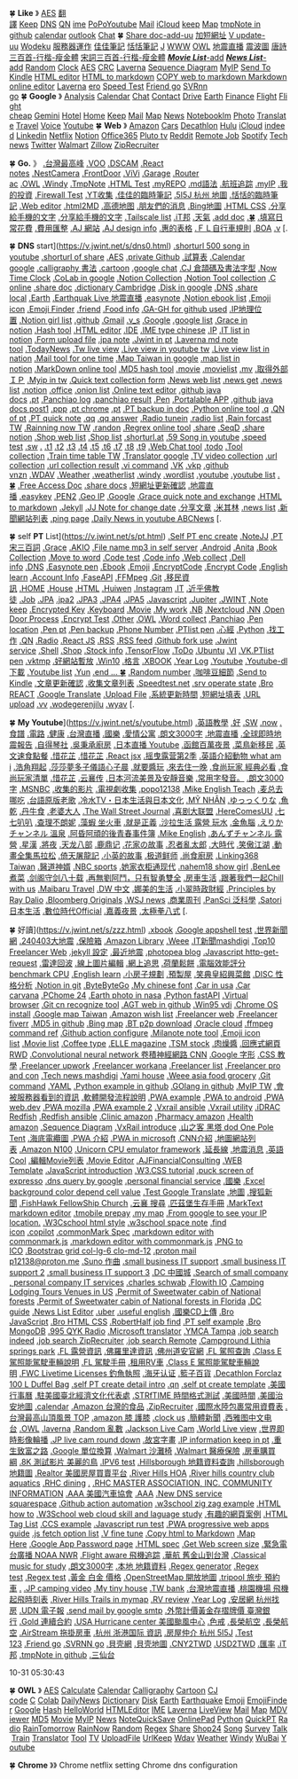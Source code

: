 🍀 **Like** 》 [AES](https://j.jwint.net/aes) [翻譯](https://translate.google.com/?source=gtx&sl=en&tl=zh-TW&op=translate) [Keep](https://keep.google.com/u/2/) [DNS](https://account.squarespace.com/domains/managed/jwint.net) [QN](https://qn.jwint.net/) [ime](https://www.google.com/inputtools/try/) [PoPoYoutube](https://www.youtube.com/@popo12138) [Mail](https://mail.google.com/mail/u/3/#inbox) [iCloud](https://www.icloud.com/mail/) [keep](https://keep.google.com/u/2/) [Map](https://www.google.com.tw/maps/@25.1348414,121.7449379,27037m/data=!3m1!1e3?entry=ttu) [tmpNote in github](https://go.jwint.net/zzz241031002357) [calendar](https://calendar.google.com/calendar/u/0/r) [outlook](https://outlook.live.com/mail/0/) [Chat](https://mail.google.com/chat/u/0/#chat/space/AAAAxILiOWs) 🍀 [Share doc](https://go.jwint.net/doclist)[-add](https://go.jwint.net/aaaA-doc-create)[-uu](https://go.jwint.net/share-update-check) [加短網址](https://go.jwint.net/url) [V update](https://go.jwint.net/zzz240705225721)[-uu](https://go.jwint.net/dwzgxqr) [Wodeku](https://go.jwint.net/wodegerenjilu) [服務器運作](https://go.jwint.net/srvoperstatus) [佳佳筆記](https://go.jwint.net/jjnote) [恬恬筆記](https://go.jwint.net/gtnote) [J](https://j.jwint.net/) [WWW](https://www.jwint.net/) [OWL](https://d.jwint.net/owl) [地震直播](https://goo.gl/mcGmDE) [震波圖](https://palert.earth.sinica.edu.tw/realtime) [唐詩三百首](https://share.jwint.net/doc/%E5%94%90%E8%A9%A9%E4%B8%89%E7%99%BE%E9%A6%96)[-行楷](https://share.jwint.net/doc/%E5%94%90%E8%A9%A9%E4%B8%89%E7%99%BE%E9%A6%96.pdf)[-瘦金體](https://share.jwint.net/doc/%E5%94%90%E8%A9%A9%E4%B8%89%E7%99%BE%E9%A6%96_%E7%98%A6%E9%87%91%E9%AB%94.pdf) [宋詞三百首](https://share.jwint.net/doc/%E5%AE%8B%E8%A9%9E%E4%B8%89%E7%99%BE%E9%A6%96)[-行楷](https://share.jwint.net/doc/%E5%AE%8B%E8%A9%9E%E4%B8%89%E7%99%BE%E9%A6%96.pdf)[-瘦金體](https://share.jwint.net/doc/%E5%AE%8B%E8%A9%9E%E4%B8%89%E7%99%BE%E9%A6%96_%E7%98%A6%E9%87%91%E9%AB%94.pdf) [***Movie List***](https://d.jwint.net/movie%20list)[-add](https://go.jwint.net/zzz240408144224) [***News List***](https://d.jwint.net/NewsList)[-add](https://go.jwint.net/zzz240430141619) [Random](https://d.jwint.net/AES) [Clock](https://go.jwint.net/zzz240604101122) [AES](https://d.jwint.net/AES) [CRC](https://j.jwint.net/hash) [Laverna](https://j.jwint.net/laverna) [Sequence Diagram](https://seq.jwint.net/) [MyIP](https://go.jwint.net/dnsmyip) [Send To Kindle](https://go.jwint.net/sendtokindle) [HTML editor](https://go.jwint.net/dnshtml) [HTML to markdown](https://go.jwint.net/htmlToMarkdown) [COPY web to markdown Markdown online editor](https://go.jwint.net/zzz2407052303) [Laverna](https://go.jwint.net/dnslaverna) [ero](https://d.jwint.net/xbook) [Speed Test](https://go.jwint.net/speedtest) [Friend go](https://go.jwint.net/zzz240925113941) [SVRnn go](https://go.jwint.net/zzz240925114145) 🍀 **Google** 》 [Analysis](https://analytics.google.com/) [Calendar](https://calendar.google.com/) [Chat](https://mail.google.com/chat/) [Contact](https://contacts.google.com/) [Drive](https://drive.google.com/) [Earth](https://earth.google.com/web/) [Finance](https://www.google.com/finance/portfolio/) [Flight](https://www.google.com/travel/flights) [Flight cheap](https://www.google.com/travel/explore) [Gemini](https://gemini.google.com/app) [Hotel](https://www.google.com/travel/search) [Home](https://home.google.com/) [Keep](https://keep.google.com/) [Mail](https://mail.google.com/) [Map](https://www.google.com.tw/maps/) [News](https://news.google.com/home?hl=zh-TW&gl=TW&ceid=TW:zh-Hant) [Notebooklm](https://notebooklm.google.com/) [Photo](https://photos.google.com/) [Translate](https://go.jwint.net/translate) [Travel](https://www.google.com/travel/) [Voice](https://voice.google.com/) [Youtube](https://www.youtube.com/) 🍀 **Web** 》 [Amazon](https://www.amazon.com/) [Cars](https://www.cars.com/shopping/results/?dealer_id=&include_shippable=false&keyword=&list_price_max=&list_price_min=&maximum_distance=50&mileage_max=&monthly_payment=&page_size=20&sort=list_price&stock_type=new&year_max=&year_min=&zip=33596) [Decathlon](https://www.decathlon.com/) [Hulu](https://www.hulu.com/content?tab=tv) [iCloud](https://www.icloud.com/) [indeed](https://go.jwint.net/zzz240514100647) [Linkedin](https://www.linkedin.com/feed/) [Netflix](https://www.netflix.com/) [Notion](https://www.notion.so/) [Office365](https://www.microsoft365.com/) [Pluto tv](https://pluto.tv/en/live-tv/5268abcd0ce20a8472000114) [Reddit](https://www.reddit.com/) [Remote Job](https://go.jwint.net/zzz240514100810) [Spotify](https://open.spotify.com/) [Tech news](https://technews.tw/) [Twitter](https://twitter.com/) [Walmart](https://www.walmart.com/) [Zillow](https://www.zillow.com/homes/33596_rb/) [ZipRecruiter](https://go.jwint.net/zzz240514100727)

🍀 **Go.** 》 [.台灣最高峰](https://v.jwint.net/s/Top-mountain-TW.html) [.VOO](https://v.jwint.net/s/aaa.html) [.DSCAM](https://v.jwint.net/s/aaa240430165941.html) [.React notes](https://v.jwint.net/s/aaa240604163518.html) [.NestCamera](https://v.jwint.net/s/aaa240604163630.html) [.FrontDoor](https://v.jwint.net/s/aaa240604163631.html) [.ViVi](https://v.jwint.net/s/aaa240604163847.html) [.Garage](https://v.jwint.net/s/aaa240604163850.html) [.Router ac](https://v.jwint.net/s/aaa240610125535.html) [.OWL](https://v.jwint.net/s/aaa240630145754.html) [.Windy](https://v.jwint.net/s/aaa240630145841.html) [.TmpNote](https://v.jwint.net/s/aaa240704112101.html) [.HTML Test](https://v.jwint.net/s/aaa240705224216.html) [.myREPO](https://v.jwint.net/s/aaa240705231402.html) [.md語法](https://v.jwint.net/s/aaa2407052316.html) [.航班追踪](https://v.jwint.net/s/aaa240712125959.html) [.myIP](https://v.jwint.net/s/aaa240713102527.html) [.我的投資](https://v.jwint.net/s/aaa240723171932.html) [.Firewall Test](https://v.jwint.net/s/aaa240724123659.html) [.YT收集](https://v.jwint.net/s/aaa240729113531.html) [.佳佳的臨時筆記](https://v.jwint.net/s/aaa240731114957.html) [.5I5J 杭州 地圖](https://v.jwint.net/s/aaa240802104334.html) [.恬恬的臨時筆記](https://v.jwint.net/s/aaa240803160822.html) [.Web editor](https://v.jwint.net/s/aaa240805140710.html) [.html2MD](https://v.jwint.net/s/aaa240805140714.html) [.高德地图](https://v.jwint.net/s/aaa240806122840.html) [.朋友們的消息](https://v.jwint.net/s/aaa240807101503.html) [.Bing地圖](https://v.jwint.net/s/aaa240810150126.html) [.HTML CSS](https://v.jwint.net/s/aaa240814164720.html) [.分享給手機的文字](https://v.jwint.net/s/aaa240815150631.html) [.分享給手機的文字](https://v.jwint.net/s/aaa240815152629.html) [.Tailscale list](https://v.jwint.net/s/aaa240925013112.html) [.iT邦](https://v.jwint.net/s/aaa241018224803.html) [.天氣](https://v.jwint.net/s/aaa241021050016.html) [.add doc](https://v.jwint.net/s/aaaA-doc-create.html) [.🍀](https://v.jwint.net/s/aaazzzzz.html) [.填寫日常花費](https://v.jwint.net/s/aapayinput.html) [.費用匯整](https://v.jwint.net/s/aapaystat.html) [.AJ 網站](https://v.jwint.net/s/aj.html) [.AJ design info](https://v.jwint.net/s/ajwebinfo.html) [.惠的表格](https://v.jwint.net/s/beriou.html) [.ＦＬ自行車規則](https://v.jwint.net/s/bike-rule.html) [.BOA](https://v.jwint.net/s/bk%20of%20the%20tampa.html) [.v](https://v.jwint.net/s/ce3f55c.html) [.  

🍀 **DNS** start](https://v.jwint.net/s/dns0.html) [.shorturl 500 song in youtube](https://v.jwint.net/s/dns500.html) [.shorturl of share](https://v.jwint.net/s/dnsaa.html) [.AES](https://v.jwint.net/s/dnsaes.html) [.private Github](https://v.jwint.net/s/dnsc73.html) [.試算表](https://v.jwint.net/s/dnscal.html) [.Calendar google](https://v.jwint.net/s/dnscalendar.html) [.calligraphy 書法](https://v.jwint.net/s/dnscalligraphy.html) [.cartoon](https://v.jwint.net/s/dnscarton.html) [.google chat](https://v.jwint.net/s/dnschat.html) [.CJ 倉頡碼及書法字型](https://v.jwint.net/s/dnscj.html) [.Now Time Clock](https://v.jwint.net/s/dnsclock.html) [.CoLab in google](https://v.jwint.net/s/dnscolab.html) [.Notion Collection](https://v.jwint.net/s/dnscollection.html) [.Notion Tool collection](https://v.jwint.net/s/dnscollectiontool.html) [.C online](https://v.jwint.net/s/dnsconline.html) [.share doc](https://v.jwint.net/s/dnsd.html) [.dictionary Cambridge](https://v.jwint.net/s/dnsdic.html) [.Disk in google](https://v.jwint.net/s/dnsdisk.html) [.DNS](https://v.jwint.net/s/dnsdns.html) [.share local](https://v.jwint.net/s/dnsdoc.html) [.Earth](https://v.jwint.net/s/dnsearth.html) [.Earthquak Live 地震直播](https://v.jwint.net/s/dnsearthquake.html) [.easynote](https://v.jwint.net/s/dnseasynote.html) [.Notion ebook list](https://v.jwint.net/s/dnsebooklist.html) [.Emoji icon](https://v.jwint.net/s/dnsemoji.html) [.Emoji Finder](https://v.jwint.net/s/dnsemojifinder.html) [.friend](https://v.jwint.net/s/dnsf.html) [.Food info](https://v.jwint.net/s/dnsfood.html) [.GA-GH for github used](https://v.jwint.net/s/dnsga.html) [.IP地理位置](https://v.jwint.net/s/dnsgeoip.html) [.Notion girl list](https://v.jwint.net/s/dnsgirllist.html) [.github](https://v.jwint.net/s/dnsgithub.html) [.Gmail](https://v.jwint.net/s/dnsgmail.html) [.v_s](https://v.jwint.net/s/dnsgo.html) [.Google](https://v.jwint.net/s/dnsgoogle.html) [.google list](https://v.jwint.net/s/dnsgooglelist.html) [.Grace in notion](https://v.jwint.net/s/dnsgrace.html) [.Hash tool](https://v.jwint.net/s/dnshash.html) [.HTML editor](https://v.jwint.net/s/dnshtml.html) [.IDE](https://v.jwint.net/s/dnside.html) [.IME type chinese](https://v.jwint.net/s/dnsime.html) [.IP](https://v.jwint.net/s/dnsip.html) [.IT list in notion](https://v.jwint.net/s/dnsitlist.html) [.Form upload file](https://v.jwint.net/s/dnsjiao.html) [.jpa note](https://v.jwint.net/s/dnsjpa.html) [.Jwint in pt](https://v.jwint.net/s/dnsjwint.html) [.Laverna md note tool](https://v.jwint.net/s/dnslaverna.html) [.TodayNews](https://v.jwint.net/s/dnslistpageoftodaynews.html) [.Tw live view](https://v.jwint.net/s/dnslive.html) [.Live view in youtube tw](https://v.jwint.net/s/dnsliveview.html) [.Live view list in nation](https://v.jwint.net/s/dnsliveviewlist.html) [.Mail tool for one time](https://v.jwint.net/s/dnsmail.html) [.Map Taiwan in google](https://v.jwint.net/s/dnsmap.html) [.map list in notion](https://v.jwint.net/s/dnsmaplist.html) [.MarkDown online tool](https://v.jwint.net/s/dnsmd.html) [.MD5 hash tool](https://v.jwint.net/s/dnsmd5.html) [.movie](https://v.jwint.net/s/dnsmovie.html) [.movielist](https://v.jwint.net/s/dnsmovielist.html) [.mv](https://v.jwint.net/s/dnsmv.html) [.取得外部ＩＰ](https://v.jwint.net/s/dnsmyip.html) [.Myip in tw](https://v.jwint.net/s/dnsmyip.tw.html) [.Quick text collection form](https://v.jwint.net/s/dnsn.html) [.News web list](https://v.jwint.net/s/dnsnews.html) [.news get](https://v.jwint.net/s/dnsnewsget.html) [.news list](https://v.jwint.net/s/dnsnewslist.html) [.notion](https://v.jwint.net/s/dnsnotion.html) [.office](https://v.jwint.net/s/dnsoffice.html) [.onion list](https://v.jwint.net/s/dnsonionlist.html) [.Online text editor](https://v.jwint.net/s/dnsonlinepad.html) [.github java docs](https://v.jwint.net/s/dnsowl.html) [.pt](https://v.jwint.net/s/dnsp.html) [.Panchiao log](https://v.jwint.net/s/dnspanchiaolog.html) [.panchiao result](https://v.jwint.net/s/dnspanchiaoresult.html) [.Pen](https://v.jwint.net/s/dnspen.html) [.Portalable APP](https://v.jwint.net/s/dnsportableapp.html) [.github java docs post1](https://v.jwint.net/s/dnspost.html) [.ppp](https://v.jwint.net/s/dnsppp.html) [.pt chrome](https://v.jwint.net/s/dnspt.chrome.html) [.pt](https://v.jwint.net/s/dnspt.html) [.PT backup in doc](https://v.jwint.net/s/dnsptbackup.html) [.Python online tool](https://v.jwint.net/s/dnspython.html) [.q](https://v.jwint.net/s/dnsq.html) [.QN of pt](https://v.jwint.net/s/dnsqn.html) [.PT quick note](https://v.jwint.net/s/dnsqp.html) [.qq](https://v.jwint.net/s/dnsqq.html) [.qq answer](https://v.jwint.net/s/dnsqqanswer.html) [.Radio tunein](https://v.jwint.net/s/dnsradio.html) [.radio list](https://v.jwint.net/s/dnsradiolist.html) [.Rain forcast TW](https://v.jwint.net/s/dnsrain.html) [.Rainning now TW](https://v.jwint.net/s/dnsrainnow.html) [.randon](https://v.jwint.net/s/dnsran.html) [.Regrex online tool](https://v.jwint.net/s/dnsregex.html) [.share](https://v.jwint.net/s/dnss.html) [.SeqD](https://v.jwint.net/s/dnsseq.html) [.share notion](https://v.jwint.net/s/dnssharenotion.html) [.Shop web list](https://v.jwint.net/s/dnsshop.html) [.Shop list](https://v.jwint.net/s/dnsshoplist.html) [.shorturl.at](https://v.jwint.net/s/dnsshort.html) [.59 Song in youtube](https://v.jwint.net/s/dnssong.html) [.speed test](https://v.jwint.net/s/dnsspeed.html) [.sw](https://v.jwint.net/s/dnssw.html) [.](https://v.jwint.net/s/dnst.html) [.t1](https://v.jwint.net/s/dnst1.html) [.t2](https://v.jwint.net/s/dnst2.html) [.t3](https://v.jwint.net/s/dnst3.html) [.t4](https://v.jwint.net/s/dnst4.html) [.t5](https://v.jwint.net/s/dnst5.html) [.t6](https://v.jwint.net/s/dnst6.html) [.t7](https://v.jwint.net/s/dnst7.html) [.t8](https://v.jwint.net/s/dnst8.html) [.t9](https://v.jwint.net/s/dnst9.html) [.Web Chat tool](https://v.jwint.net/s/dnstalk.html) [.todo](https://v.jwint.net/s/dnstodo.html) [.Tool collection](https://v.jwint.net/s/dnstool.html) [.Train time table TW](https://v.jwint.net/s/dnstrain.html) [.Translator google](https://v.jwint.net/s/dnstrans.html) [.TV video collection](https://v.jwint.net/s/dnstv.html) [.url collection](https://v.jwint.net/s/dnsurl.html) [.url collection result](https://v.jwint.net/s/dnsurlvktmpprwpprwpprwpprwp.html) [.vi command](https://v.jwint.net/s/dnsvi.html) [.VK](https://v.jwint.net/s/dnsvk.html) [.vkp](https://v.jwint.net/s/dnsvkp.html) [.github vnzn](https://v.jwint.net/s/dnsvnzn.html) [.WDAV](https://v.jwint.net/s/dnswdav.html) [.Weather](https://v.jwint.net/s/dnsweather.html) [.weatherlist](https://v.jwint.net/s/dnsweatherlist.html) [.windy](https://v.jwint.net/s/dnswindy.html) [.wordlist](https://v.jwint.net/s/dnswordlist.html) [.youtube](https://v.jwint.net/s/dnsyoutube.html) [.youtube list](https://v.jwint.net/s/dnsyoutubelist.html) [.🍀](https://v.jwint.net/s/dnszzzzz.html) [.Free Access Doc](https://v.jwint.net/s/doc.html) [.share docs](https://v.jwint.net/s/doclist.html) [.短網址更新確認](https://v.jwint.net/s/dwzgxqr.html) [.地震直播](https://v.jwint.net/s/dz.html) [.easykey](https://v.jwint.net/s/easykey.html) [.PEN2](https://v.jwint.net/s/easypen.html) [.Geo IP](https://v.jwint.net/s/geoip.html) [.Google](https://v.jwint.net/s/google.html) [.Grace quick note and exchange](https://v.jwint.net/s/gtnote.html) [.HTML to markdown](https://v.jwint.net/s/htmlToMarkdown.html) [.Jekyll](https://v.jwint.net/s/jekyll.html) [.JJ Note for change date](https://v.jwint.net/s/jjnote.html) [.分享文章](https://v.jwint.net/s/localshare.html) [.米其林](https://v.jwint.net/s/michelin.html) [.news list](https://v.jwint.net/s/newlist.html) [.新聞網站列表](https://v.jwint.net/s/newsList.html) [.ping page](https://v.jwint.net/s/pingpage.html) [.Daily News in youtube ABCNews](https://v.jwint.net/s/ppp.html) [.  

🍀 self **PT** List](https://v.jwint.net/s/pt.html) [.Self PT enc create](https://v.jwint.net/s/pt0000.html) [.NoteJJ](https://v.jwint.net/s/pt240710115042.html) [.PT 宋三百詞](https://v.jwint.net/s/pt300song.html) [.Grace](https://v.jwint.net/s/ptagt.html) [.AKIO](https://v.jwint.net/s/ptakio.html) [.File name mp3 in self server](https://v.jwint.net/s/ptallmp3.html) [.Android](https://v.jwint.net/s/ptandroid.html) [.Anita](https://v.jwint.net/s/ptanita.html) [.Book Collection](https://v.jwint.net/s/ptbooklist.html) [.Move to word](https://v.jwint.net/s/ptcnirymmr.html) [.Code test](https://v.jwint.net/s/ptcode1.html) [.Code info](https://v.jwint.net/s/ptcodeing.html) [.Web collect](https://v.jwint.net/s/ptcollect.html) [.Dell info](https://v.jwint.net/s/ptdell.html) [.DNS](https://v.jwint.net/s/ptdns.html) [.Easynote pen](https://v.jwint.net/s/pteasynote.html) [.Ebook](https://v.jwint.net/s/ptebook.html) [.Emoji](https://v.jwint.net/s/ptemoji.html) [.EncryptCode](https://v.jwint.net/s/ptencryptcode.html) [.Encrypt Code](https://v.jwint.net/s/ptencryptcode240410145223.html) [.English learn](https://v.jwint.net/s/pteng.html) [.Account Info](https://v.jwint.net/s/ptf5890.html) [.FaseAPI](https://v.jwint.net/s/ptfastapi.html) [.FFMpeg](https://v.jwint.net/s/ptffmpeg.html) [.Git](https://v.jwint.net/s/ptgit.html) [.移民資訊](https://v.jwint.net/s/pthdninrvp.html) [.HOME](https://v.jwint.net/s/pthome.html) [.House](https://v.jwint.net/s/pthouse.html) [.HTML](https://v.jwint.net/s/pthtml.html) [.Huiwen](https://v.jwint.net/s/pthuiwen.html) [.Instagram](https://v.jwint.net/s/ptinstagram.html) [.IT](https://v.jwint.net/s/ptit.html) [.近乎佛教徒](https://v.jwint.net/s/ptjinzhuvfobjiaoztub.html) [.Job](https://v.jwint.net/s/ptjob.html) [.JPA](https://v.jwint.net/s/ptjpa.html) [.jpa2](https://v.jwint.net/s/ptjpa2.html) [.JPA3](https://v.jwint.net/s/ptjpa3.html) [.JPA4](https://v.jwint.net/s/ptjpa4.html) [.JPA5](https://v.jwint.net/s/ptjpa5.html) [.Javascript](https://v.jwint.net/s/ptjs.html) [.Jupiter](https://v.jwint.net/s/ptjupiter.html) [.JWINT](https://v.jwint.net/s/ptjwint.html) [.Note keep](https://v.jwint.net/s/ptkeep.html) [.Encrypted Key](https://v.jwint.net/s/ptkey.html) [.Keyboard](https://v.jwint.net/s/ptkeyboard.html) [.Movie](https://v.jwint.net/s/ptmovie.html) [.My work](https://v.jwint.net/s/ptmywork.html) [.NB](https://v.jwint.net/s/ptnb.html) [.Nextcloud](https://v.jwint.net/s/ptnextcloud.html) [.NN](https://v.jwint.net/s/ptnn.html) [.Open Door Process](https://v.jwint.net/s/ptopendoor.html) [.Encrypt Test](https://v.jwint.net/s/ptopenlock.html) [.Other](https://v.jwint.net/s/ptother.html) [.OWL](https://v.jwint.net/s/ptowl.html) [.Word collect](https://v.jwint.net/s/ptpage1.html) [.Panchiao](https://v.jwint.net/s/ptpanchiao.html) [.Pen location](https://v.jwint.net/s/ptpen.html) [.Pen pt](https://v.jwint.net/s/ptpen2.html) [.Pen backup](https://v.jwint.net/s/ptpentowrite.html) [.Phone Number](https://v.jwint.net/s/ptphone.html) [.PTlist pen](https://v.jwint.net/s/ptptlist.html) [.心經](https://v.jwint.net/s/ptpvfmvm.html) [.Python](https://v.jwint.net/s/ptpython.html) [.找工作](https://v.jwint.net/s/ptqimlmohs.html) [.QN](https://v.jwint.net/s/ptqn.html) [.Radio](https://v.jwint.net/s/ptradio.html) [.React JS](https://v.jwint.net/s/ptreact.html) [.RSS](https://v.jwint.net/s/ptrss.html) [.RSS feed](https://v.jwint.net/s/ptrssfeed.html) [.Github fork use](https://v.jwint.net/s/ptsavetool.html) [.Jwint service](https://v.jwint.net/s/ptservice.html) [.Shell](https://v.jwint.net/s/ptshell.html) [.Shop](https://v.jwint.net/s/ptshow.html) [.Stock info](https://v.jwint.net/s/ptstock.html) [.TensorFlow](https://v.jwint.net/s/pttensorflow.html) [.ToDo](https://v.jwint.net/s/pttodo.html) [.Ubuntu](https://v.jwint.net/s/ptubuntu.html) [.VI](https://v.jwint.net/s/ptvi.html) [.VK.PTlist pen](https://v.jwint.net/s/ptvkptlist.html) [.vktmp](https://v.jwint.net/s/ptvktmp.html) [.好網站暫放](https://v.jwint.net/s/ptvndvfbtvmbuc.html) [.Win10](https://v.jwint.net/s/ptwin10.html) [.格言](https://v.jwint.net/s/ptword.html) [.XBOOK](https://v.jwint.net/s/ptxbook.html) [.Year Log](https://v.jwint.net/s/ptyearlog.html) [.Youtube](https://v.jwint.net/s/ptyoutube.html) [.Youtube-dl 下載](https://v.jwint.net/s/ptyoutubedl.html) [.Youtube list](https://v.jwint.net/s/ptyoutubeurl.html) [.Yun](https://v.jwint.net/s/ptyun.html) [.end … 🍀](https://v.jwint.net/s/ptzzzzzzz.html) [.Random number](https://v.jwint.net/s/random.html) [.咖啡豆細節](https://v.jwint.net/s/roast.html) [.Send to Kindle](https://v.jwint.net/s/sendtokindle.html) [.文章更新確認](https://v.jwint.net/s/share-update-check.html) [.收集文章列表](https://v.jwint.net/s/share.html) [.Speedtest.net](https://v.jwint.net/s/speedtest.html) [.srv operate state](https://v.jwint.net/s/srvoperstatus.html) [.Bro REACT](https://v.jwint.net/s/study240419115613.html) [.Google Translate](https://v.jwint.net/s/translate.html) [.Upload File](https://v.jwint.net/s/u.html) [.系統更新時間](https://v.jwint.net/s/upt.html) [.短網址填表](https://v.jwint.net/s/url.html) [.URL upload](https://v.jwint.net/s/url240410095258.html) [.vv](https://v.jwint.net/s/vv.html) [.wodegerenjilu](https://v.jwint.net/s/wodegerenjilu.html) [.wyav](https://v.jwint.net/s/wyav.html) [.  

🍀 **My Youtube**](https://v.jwint.net/s/youtube.html) [.英語教學](https://v.jwint.net/s/yy240407100000.html) [.好](https://v.jwint.net/s/yy240407164916.html) [.SW](https://v.jwint.net/s/yy240407165104.html) [.now](https://v.jwint.net/s/yy240407165111.html) [.食譜](https://v.jwint.net/s/yy240407165118.html) [.電路](https://v.jwint.net/s/yy240407165141.html) [.健康](https://v.jwint.net/s/yy240407165148.html) [.台灣直播](https://v.jwint.net/s/yy240407165155.html) [.國樂](https://v.jwint.net/s/yy240504113234.html) [.愛情公寓](https://v.jwint.net/s/yyy%20iLOVE.html) [.朗文3000字](https://v.jwint.net/s/yyy.html) [.地震直播](https://v.jwint.net/s/yyy240402202843.html) [.全球即時地震報告](https://v.jwint.net/s/yyy240402224225.html) [.自得琴社](https://v.jwint.net/s/yyy240404211350.html) [.吳秉承廚房](https://v.jwint.net/s/yyy240404213140.html) [.日本直播 Youtube](https://v.jwint.net/s/yyy240406225807.html) [.函館百萬夜景](https://v.jwint.net/s/yyy240406225836.html) [.菜鳥新移民](https://v.jwint.net/s/yyy240407165201.html) [.英文速食點餐](https://v.jwint.net/s/yyy240415122252.html) [.惜花芷](https://v.jwint.net/s/yyy240415125937.html) [.惜花芷](https://v.jwint.net/s/yyy240417134934.html) [.React jsx](https://v.jwint.net/s/yyy240417155159.html) [.摇曳露营第2季](https://v.jwint.net/s/yyy240425172322.html) [.英語介紹動物 what am i](https://v.jwint.net/s/yyy240426082235.html) [.浩角翔起](https://v.jwint.net/s/yyy240426110812.html) [.莎莎夢多子儀語心子晨](https://v.jwint.net/s/yyy240426111730.html) [.就要醬玩](https://v.jwint.net/s/yyy240426111934.html) [.來去住一晚](https://v.jwint.net/s/yyy240426112139.html) [.食尚玩家 經典必看](https://v.jwint.net/s/yyy240426112343.html) [.食尚玩家清單](https://v.jwint.net/s/yyy240426112750.html) [.惜花芷](https://v.jwint.net/s/yyy240426214309.html) [.云襄传](https://v.jwint.net/s/yyy240426214513.html) [.日本河流美景及安靜音樂](https://v.jwint.net/s/yyy240713124535.html) [.常用字發音。](https://v.jwint.net/s/yyy240713124855.html) [.朗文3000字](https://v.jwint.net/s/yyy240713131945.html) [.MSNBC](https://v.jwint.net/s/yyy240729112307.html) [.收集的影片](https://v.jwint.net/s/yyy240730114648.html) [.電視劇收集](https://v.jwint.net/s/yyy240730114937.html) [.popo12138](https://v.jwint.net/s/yyy240730152445.html) [.Mike English Teach](https://v.jwint.net/s/yyy240731151830.html) [.麦总去哪吃](https://v.jwint.net/s/yyy240805142423.html) [.台語原版老歌](https://v.jwint.net/s/yyy240805142505.html) [.冷水TV・日本生活與日本文化](https://v.jwint.net/s/yyy240805142540.html) [.MỸ NHÂN](https://v.jwint.net/s/yyy240805142602.html) [.ゆっっくりな](https://v.jwint.net/s/yyy240805142624.html) [.魚乾](https://v.jwint.net/s/yyy240805142647.html) [.丹牛食](https://v.jwint.net/s/yyy240805142710.html) [.老婆大人](https://v.jwint.net/s/yyy240805142733.html) [.The Wall Street Journal](https://v.jwint.net/s/yyy240805142809.html) [.喜剧大联盟](https://v.jwint.net/s/yyy240805142831.html) [.HereComesUU](https://v.jwint.net/s/yyy240805142848.html) [.七七叭叭](https://v.jwint.net/s/yyy240805142902.html) [.查理不朗妮](https://v.jwint.net/s/yyy240805142917.html) [.藻蝦 坐火車](https://v.jwint.net/s/yyy240805142935.html) [.就是正義](https://v.jwint.net/s/yyy240805142950.html) [.沙拉生活 露營 玩水](https://v.jwint.net/s/yyy240805143007.html) [.金魚腦](https://v.jwint.net/s/yyy240805143120.html) [.えりかチャンネル 溫泉](https://v.jwint.net/s/yyy240805143140.html) [.阿昏阿頑的後青春事件簿](https://v.jwint.net/s/yyy240805143158.html) [.Mike English](https://v.jwint.net/s/yyy240805143217.html) [.あんずチャンネル 露營](https://v.jwint.net/s/yyy240805143236.html) [.星漢](https://v.jwint.net/s/yyy240805143337.html) [.將夜](https://v.jwint.net/s/yyy240805143404.html) [.天龙八部](https://v.jwint.net/s/yyy240805143447.html) [.鹿鼎记](https://v.jwint.net/s/yyy240805143513.html) [.花家の故事](https://v.jwint.net/s/yyy240805143534.html) [.忍者亂太郎](https://v.jwint.net/s/yyy240805143556.html) [.大時代](https://v.jwint.net/s/yyy240805143834.html) [.笑傲江湖](https://v.jwint.net/s/yyy240805143854.html) [.動畫全集馬拉松](https://v.jwint.net/s/yyy240805143913.html) [.倚天屠龍記](https://v.jwint.net/s/yyy240805143932.html) [.小英的故事](https://v.jwint.net/s/yyy240805143952.html) [.极道鲜师](https://v.jwint.net/s/yyy240805144526.html) [.尚食廚房](https://v.jwint.net/s/yyy240810224834.html) [.Linking368 Taiwan](https://v.jwint.net/s/yyy240811121140.html) [.醫道神婿](https://v.jwint.net/s/yyy240812224727.html) [.NBC sports](https://v.jwint.net/s/yyy240813125708.html) [.她家衣柜通现代](https://v.jwint.net/s/yyy240813152611.html) [.nahem18 show girl](https://v.jwint.net/s/yyy240814100438.html) [.BenLee 煮菜](https://v.jwint.net/s/yyy240814100631.html) [.剑阁守剑八十载](https://v.jwint.net/s/yyy240816231126.html) [.再無劉阿鬥，只有智勇雙全](https://v.jwint.net/s/yyy240817173541.html) [.房車生活](https://v.jwint.net/s/yyy240822202833.html) [.跟著我們一起Chill with us](https://v.jwint.net/s/yyy241017100740.html) [.Maibaru Travel](https://v.jwint.net/s/yyy241017100822.html) [.DW 中文](https://v.jwint.net/s/yyy241017100925.html) [.娜美的生活](https://v.jwint.net/s/yyy241017102342.html) [.小翠時政財經](https://v.jwint.net/s/yyy241017102442.html) [.Principles by Ray Dalio](https://v.jwint.net/s/yyy241017102753.html) [.Bloomberg Originals](https://v.jwint.net/s/yyy241017102912.html) [.WSJ news](https://v.jwint.net/s/yyy241017103124.html) [.商業周刊](https://v.jwint.net/s/yyy241017103315.html) [.PanSci 泛科學](https://v.jwint.net/s/yyy241017103519.html) [.Satori日本生活](https://v.jwint.net/s/yyy241017104940.html) [.數位時代Official](https://v.jwint.net/s/yyy241017105015.html) [.嘉義夜景](https://v.jwint.net/s/yyyjyyg.html) [.太極拳八式](https://v.jwint.net/s/yyytgbs.html) [.  

🍀 好讀](https://v.jwint.net/s/zzz.html) [.xbook](https://v.jwint.net/s/zzz240401011150.html) [.Google appshell test](https://v.jwint.net/s/zzz240401151150.html) [.世界新聞網](https://v.jwint.net/s/zzz240403133112.html) [.240403大地震](https://v.jwint.net/s/zzz240403134151.html) [.保險箱](https://v.jwint.net/s/zzz240403233058.html) [.Amazon Library](https://v.jwint.net/s/zzz240404170838.html) [.Weee](https://v.jwint.net/s/zzz240404170847.html) [.IT新聞mashdigi](https://v.jwint.net/s/zzz240404170906.html) [.Top10 Freelancer Web](https://v.jwint.net/s/zzz240404170953.html) [.jekyll 設定](https://v.jwint.net/s/zzz240404184835.html) [.最近地震](https://v.jwint.net/s/zzz240404202045.html) [.photopea blog](https://v.jwint.net/s/zzz240404203719.html) [.Javascript http-get-request](https://v.jwint.net/s/zzz240404221945.html) [.雷達回波](https://v.jwint.net/s/zzz240405111342.html) [.線上圖片編輯](https://v.jwint.net/s/zzz240405161100.html) [.網上追思](https://v.jwint.net/s/zzz240405211524.html) [.荷蘭鬆餅](https://v.jwint.net/s/zzz240406155500.html) [.電腦效能評分 benchmark CPU](https://v.jwint.net/s/zzz240406155700.html) [.English learn](https://v.jwint.net/s/zzz240406171243.html) [.小房子規劃](https://v.jwint.net/s/zzz240406202706.html) [.預製屋](https://v.jwint.net/s/zzz240406204120.html) [.笑典皇紹興菜館](https://v.jwint.net/s/zzz240406212050.html) [.DISC 性格分析](https://v.jwint.net/s/zzz240406212218.html) [.Notion in git](https://v.jwint.net/s/zzz240406212254.html) [.ByteByteGo](https://v.jwint.net/s/zzz240406225113.html) [.My chinese font](https://v.jwint.net/s/zzz240406225125.html) [.Car in usa](https://v.jwint.net/s/zzz240406225132.html) [.Car carvana](https://v.jwint.net/s/zzz240406225140.html) [.PChome 24](https://v.jwint.net/s/zzz240406225209.html) [.Earth photo in nasa](https://v.jwint.net/s/zzz240406225237.html) [.Python fastAPI](https://v.jwint.net/s/zzz240406225250.html) [.Virtual browser](https://v.jwint.net/s/zzz240406225334.html) [.Git cn recognize tool](https://v.jwint.net/s/zzz240406225429.html) [.AGT web in github](https://v.jwint.net/s/zzz240406225525.html) [.Win95 vdi](https://v.jwint.net/s/zzz240406225548.html) [.Chrome OS install](https://v.jwint.net/s/zzz240406225605.html) [.Google map Taiwan](https://v.jwint.net/s/zzz240406225639.html) [.Amazon wish list](https://v.jwint.net/s/zzz240406225646.html) [.Freelancer web](https://v.jwint.net/s/zzz240406225658.html) [.Freelancer fiverr](https://v.jwint.net/s/zzz240406225711.html) [.MD5 in github](https://v.jwint.net/s/zzz240406225750.html) [.Bing map](https://v.jwint.net/s/zzz240406230123.html) [.BT p2p download](https://v.jwint.net/s/zzz240406230151.html) [.Oracle cloud](https://v.jwint.net/s/zzz240406230158.html) [.ffmpeg command ref](https://v.jwint.net/s/zzz240406230221.html) [.Github action configure](https://v.jwint.net/s/zzz240406230254.html) [.Milanote note tool](https://v.jwint.net/s/zzz240406230302.html) [.Emoji icon list](https://v.jwint.net/s/zzz240406230340.html) [.Movie list](https://v.jwint.net/s/zzz240406230429.html) [.Coffee type](https://v.jwint.net/s/zzz240406230436.html) [.ELLE magazine](https://v.jwint.net/s/zzz240406230558.html) [.TSM stock](https://v.jwint.net/s/zzz240406230610.html) [.肉燥醬](https://v.jwint.net/s/zzz240406230654.html) [.回應式網頁 RWD](https://v.jwint.net/s/zzz240406230853.html) [.Convolutional neural network 卷積神經網路 CNN](https://v.jwint.net/s/zzz240406230905.html) [.Google 字形](https://v.jwint.net/s/zzz240406231611.html) [.CSS 教學](https://v.jwint.net/s/zzz240406231623.html) [.Freelancer upwork](https://v.jwint.net/s/zzz240406231630.html) [.Freelancer workana](https://v.jwint.net/s/zzz240406231726.html) [.Freelancer list](https://v.jwint.net/s/zzz240406231738.html) [.Freelancer pro and con](https://v.jwint.net/s/zzz240406231904.html) [.Tech news mashdigi](https://v.jwint.net/s/zzz240406231927.html) [.Yami house](https://v.jwint.net/s/zzz240406231939.html) [.Weee asia food grocery](https://v.jwint.net/s/zzz240406232002.html) [.Git command](https://v.jwint.net/s/zzz240406232150.html) [.YAML](https://v.jwint.net/s/zzz240406232308.html) [.Python example in github](https://v.jwint.net/s/zzz240406232326.html) [.GOlang in github](https://v.jwint.net/s/zzz240406232428.html) [.MyIP TW](https://v.jwint.net/s/zzz240406233901.html) [.會被服務器看到的資訊](https://v.jwint.net/s/zzz240406234112.html) [.軟體開發流程說明](https://v.jwint.net/s/zzz240407151605.html) [.PWA example](https://v.jwint.net/s/zzz240407151713.html) [.PWA to android](https://v.jwint.net/s/zzz240407151747.html) [.PWA web.dev](https://v.jwint.net/s/zzz240407151811.html) [.PWA mozilla](https://v.jwint.net/s/zzz240407151834.html) [.PWA example 2](https://v.jwint.net/s/zzz240407151852.html) [.Vxrail ansible](https://v.jwint.net/s/zzz240407151926.html) [.Vxrail utility](https://v.jwint.net/s/zzz240407151932.html) [.iDRAC Redfish](https://v.jwint.net/s/zzz240407152001.html) [.Redfish ansible](https://v.jwint.net/s/zzz240407152029.html) [.Clinic amazon](https://v.jwint.net/s/zzz240407152141.html) [.Pharmacy amazon](https://v.jwint.net/s/zzz240407152153.html) [.Health amazon](https://v.jwint.net/s/zzz240407152212.html) [.Sequence Diagram](https://v.jwint.net/s/zzz240407152938.html) [.VxRail introduce](https://v.jwint.net/s/zzz240407162200.html) [.山之客 黑塔 dod One Pole Tent](https://v.jwint.net/s/zzz240407162301.html) [.海底電纜圖](https://v.jwint.net/s/zzz240407162303.html) [.PWA 介紹](https://v.jwint.net/s/zzz240407162400.html) [.PWA in microsoft](https://v.jwint.net/s/zzz240407162402.html) [.CNN介紹](https://v.jwint.net/s/zzz240407162601.html) [.地圖網站列表](https://v.jwint.net/s/zzz240407162701.html) [.Amazon N100](https://v.jwint.net/s/zzz240407162901.html) [.Unicorn CPU emulator framework](https://v.jwint.net/s/zzz240407164125.html) [.延長線](https://v.jwint.net/s/zzz240407164308.html) [.地震消息](https://v.jwint.net/s/zzz240407194641.html) [.英語Cool](https://v.jwint.net/s/zzz240407203907.html) [.編輯Movie列表](https://v.jwint.net/s/zzz240408144224.html) [.Movie Editor](https://v.jwint.net/s/zzz240408144734.html) [.AJFinancialConsulting](https://v.jwint.net/s/zzz240409214216.html) [.WEB Template](https://v.jwint.net/s/zzz240409214744.html) [.JavaScript introduction](https://v.jwint.net/s/zzz240410122732.html) [.W3.CSS tutorial](https://v.jwint.net/s/zzz240410123318.html) [.puck screen of expresso](https://v.jwint.net/s/zzz240411215942.html) [.dns query by google](https://v.jwint.net/s/zzz240413104024.html) [.personal financial service](https://v.jwint.net/s/zzz240413181704.html) [.國樂](https://v.jwint.net/s/zzz240413183334.html) [.Excel background color depend cell value](https://v.jwint.net/s/zzz240415094732.html) [.Test Google Translate](https://v.jwint.net/s/zzz240415110713.html) [.地圖](https://v.jwint.net/s/zzz240417ydt.html) [.搜狐新聞](https://v.jwint.net/s/zzz240419085247.html) [.FishHawk FellowShip Church](https://v.jwint.net/s/zzz240419120125.html) [.云襄 搜尋](https://v.jwint.net/s/zzz240419121336.html) [.匹茲堡生存手冊](https://v.jwint.net/s/zzz240419170005.html) [.MarkText markdown editor](https://v.jwint.net/s/zzz240422112625.html) [.tmobile prepay](https://v.jwint.net/s/zzz240423085211.html) [.my map](https://v.jwint.net/s/zzz240424143117.html) [.From google to see your IP location.](https://v.jwint.net/s/zzz240424153135.html) [.W3Cschool html style](https://v.jwint.net/s/zzz240424155234.html) [.w3school space note](https://v.jwint.net/s/zzz240424164439.html) [.find icon](https://v.jwint.net/s/zzz240424165251.html) [.copilot](https://v.jwint.net/s/zzz240424165639.html) [.commonMark Spec](https://v.jwint.net/s/zzz240424200940.html) [.markdown editor with commonmark.js](https://v.jwint.net/s/zzz240424203026.html) [.markdown editor with commonmark.js](https://v.jwint.net/s/zzz240424203302.html) [.PNG to ICO](https://v.jwint.net/s/zzz240424215617.html) [.Bootstrap grid col-lg-6 clo-md-12](https://v.jwint.net/s/zzz240425152010.html) [.proton mail p12138@proton.me](https://v.jwint.net/s/zzz240425163458.html) [.Suno 作曲](https://v.jwint.net/s/zzz240426233532.html) [.small business IT support](https://v.jwint.net/s/zzz240427085504.html) [.small business IT support 2](https://v.jwint.net/s/zzz240427085708.html) [.small business IT support 3](https://v.jwint.net/s/zzz240427085912.html) [.DC 中國城](https://v.jwint.net/s/zzz240427090725.html) [.Search of small company , personal company IT services](https://v.jwint.net/s/zzz240427090929.html) [.charles schwab](https://v.jwint.net/s/zzz240429151748.html) [.Flowith IO](https://v.jwint.net/s/zzz240430105610.html) [.Camping Lodging Tours Venues in US](https://v.jwint.net/s/zzz240430134630.html) [.Permit of Sweetwater cabin of National forests](https://v.jwint.net/s/zzz240430134936.html) [.Permit of Sweetwater cabin of National forests in Florida](https://v.jwint.net/s/zzz240430135728.html) [.DC guide](https://v.jwint.net/s/zzz240430140046.html) [.News List Editor](https://v.jwint.net/s/zzz240430141619.html) [.uber](https://v.jwint.net/s/zzz240430143751.html) [.useful english](https://v.jwint.net/s/zzz240430163737.html) [.國樂CD上傳](https://v.jwint.net/s/zzz240504165250.html) [.Bro JavaScript](https://v.jwint.net/s/zzz240507163656.html) [.Bro HTML CSS](https://v.jwint.net/s/zzz240507163724.html) [.RobertHalf job find](https://v.jwint.net/s/zzz240509150404.html) [.PT self example](https://v.jwint.net/s/zzz240509155818.html) [.Bro MongoDB](https://v.jwint.net/s/zzz240510173850.html) [.995 QYK Radio](https://v.jwint.net/s/zzz240511105004.html) [.Microsoft translator](https://v.jwint.net/s/zzz240511120356.html) [.YMCA Tampa](https://v.jwint.net/s/zzz240513160241.html) [.job search indeed](https://v.jwint.net/s/zzz240514100647.html) [.job search ZipRecruiter](https://v.jwint.net/s/zzz240514100727.html) [.job search Remote](https://v.jwint.net/s/zzz240514100810.html) [.Campground Lithia springs park](https://v.jwint.net/s/zzz240514153019.html) [.FL 露營資訊](https://v.jwint.net/s/zzz240514153548.html) [.佛羅里達資訊](https://v.jwint.net/s/zzz240514155557.html) [.佛州道安官網](https://v.jwint.net/s/zzz240514165318.html) [.FL 駕照查詢](https://v.jwint.net/s/zzz240514165459.html) [.Class E 駕照能駕駛車輛說明](https://v.jwint.net/s/zzz240514165741.html) [.FL 駕駛手冊](https://v.jwint.net/s/zzz240514165823.html) [.租用RV車](https://v.jwint.net/s/zzz240514165921.html) [.Class E 駕照能駕駛車輛說明](https://v.jwint.net/s/zzz240514171258.html) [.FWC Livetime Licenses 釣魚執照](https://v.jwint.net/s/zzz240514171341.html) [.海牙认证](https://v.jwint.net/s/zzz240514193446.html) [.籃子百貨](https://v.jwint.net/s/zzz240514193533.html) [.Decathlon Forclaz 100 L Duffel Bag](https://v.jwint.net/s/zzz240514203551.html) [.self PT create detail intro](https://v.jwint.net/s/zzz240514211040.html) [.qn](https://v.jwint.net/s/zzz240514211208.html) [.self pt create template](https://v.jwint.net/s/zzz240514211344.html) [.美國行事曆](https://v.jwint.net/s/zzz240515170401.html) [.駐美國臺北經濟文化代表處](https://v.jwint.net/s/zzz240515170611.html) [.STRfTIME 時間格式測試](https://v.jwint.net/s/zzz240515180025.html) [.美國時間](https://v.jwint.net/s/zzz240515181924.html) [.美國治安地圖](https://v.jwint.net/s/zzz240520113739.html) [.calendar](https://v.jwint.net/s/zzz240528144426.html) [.Amazon 台灣的食品](https://v.jwint.net/s/zzz240529173601.html) [.ZipRecruiter](https://v.jwint.net/s/zzz240531131100.html) [.國際水陸包裹常用資費表](https://v.jwint.net/s/zzz240602151135.html) [.台灣最高山頂風景 TOP](https://v.jwint.net/s/zzz240603150141.html) [.amazon 膝 護膝](https://v.jwint.net/s/zzz240603160647.html) [.clock us](https://v.jwint.net/s/zzz240604101122.html) [.簡體新聞](https://v.jwint.net/s/zzz240604104323.html) [.西雅图中文电台](https://v.jwint.net/s/zzz240604105721.html) [.OWL](https://v.jwint.net/s/zzz240604112521.html) [.laverna](https://v.jwint.net/s/zzz240604120309.html) [.Random 亂數](https://v.jwint.net/s/zzz240604123134.html) [.Jackson Live Cam](https://v.jwint.net/s/zzz240604125001.html) [.World Live view](https://v.jwint.net/s/zzz240604125023.html) [.世界即時影像輪播](https://v.jwint.net/s/zzz240604135704.html) [.JP live cam round down](https://v.jwint.net/s/zzz240604163137.html) [.故宮字畫](https://v.jwint.net/s/zzz240610113520.html) [.IP information keep in pt](https://v.jwint.net/s/zzz240611142601.html) [.重生致富之路](https://v.jwint.net/s/zzz240611191408.html) [.Google 單位換算](https://v.jwint.net/s/zzz240611214735.html) [.Walmart 沙灘椅](https://v.jwint.net/s/zzz240617160558.html) [.Walmart 醫療保險](https://v.jwint.net/s/zzz240617160809.html) [.房車購買綱](https://v.jwint.net/s/zzz240617232524.html) [.8K 測試影片 美麗的鳥](https://v.jwint.net/s/zzz240619230302.html) [.IPV6 test](https://v.jwint.net/s/zzz240621105939.html) [.Hillsborough 地籍資料查詢](https://v.jwint.net/s/zzz240624130006.html) [.hillsborough 地籍圖](https://v.jwint.net/s/zzz240624130120.html) [.Realtor 美國房屋買賣平台](https://v.jwint.net/s/zzz240624150511.html) [.River Hills HOA](https://v.jwint.net/s/zzz240626152451.html) [.River hills country club aquatics](https://v.jwint.net/s/zzz240626152600.html) [.RHC dining](https://v.jwint.net/s/zzz240626153114.html) [.](https://v.jwint.net/s/zzz240626154146.html) [.RHC MASTER ASSOCIATION, INC. COMMUNITY INFORMATION](https://v.jwint.net/s/zzz240626154207.html) [.AAA 美國汽車協會](https://v.jwint.net/s/zzz240628105336.html) [.AAA](https://v.jwint.net/s/zzz240628112101.html) [.New DNS service squarespace](https://v.jwint.net/s/zzz240628174101.html) [.Github action automation](https://v.jwint.net/s/zzz240628191947.html) [.w3school zig zag example](https://v.jwint.net/s/zzz240628193732.html) [.HTML how to](https://v.jwint.net/s/zzz240629223250.html) [.W3School web cloud skill and laguage study](https://v.jwint.net/s/zzz240630145355.html) [.有趣的網頁案例](https://v.jwint.net/s/zzz240704104052.html) [.HTML Tag List](https://v.jwint.net/s/zzz240704111941.html) [.CCS example](https://v.jwint.net/s/zzz240704175941.html) [.Javascript run test](https://v.jwint.net/s/zzz240705142541.html) [.PWA progressive web apps guide](https://v.jwint.net/s/zzz240705192822.html) [.js fetch option list](https://v.jwint.net/s/zzz240705194333.html) [.V fine tune](https://v.jwint.net/s/zzz240705225721.html) [.Copy html to Markdown](https://v.jwint.net/s/zzz2407052303.html) [.Map Here](https://v.jwint.net/s/zzz240707150743.html) [.Google App Password page](https://v.jwint.net/s/zzz240709222640.html) [.HTML spec](https://v.jwint.net/s/zzz240711140401.html) [.Get Web screen size](https://v.jwint.net/s/zzz240712092314.html) [.緊急電台廣播 NOAA NWR](https://v.jwint.net/s/zzz240712105257.html) [.Flight aware 飛機追踪](https://v.jwint.net/s/zzz240712122828.html) [.華航 舊金山到台灣](https://v.jwint.net/s/zzz240712124559.html) [.Classical music for study](https://v.jwint.net/s/zzz240712124809.html) [.朗文3000字](https://v.jwint.net/s/zzz240713113422.html) [.本地 地籍資料](https://v.jwint.net/s/zzz240716120019.html) [.Regex generator](https://v.jwint.net/s/zzz240717163135.html) [.Regex test](https://v.jwint.net/s/zzz240717163156.html) [.Regex test](https://v.jwint.net/s/zzz240717163244.html) [.黃金 白金 價格](https://v.jwint.net/s/zzz240717193551.html) [.OpenStreetMap 開放地圖](https://v.jwint.net/s/zzz240719114034.html) [.tripool 旅步 預約車](https://v.jwint.net/s/zzz240722092442.html) [.](https://v.jwint.net/s/zzz240722225820.html) [.JP camping video](https://v.jwint.net/s/zzz240722225842.html) [.My tiny house](https://v.jwint.net/s/zzz240723134533.html) [.TW bank](https://v.jwint.net/s/zzz240723135643.html) [.台灣地震直播](https://v.jwint.net/s/zzz240724134459.html) [.桃園機場 飛機起飛時刻表](https://v.jwint.net/s/zzz240724163320.html) [.River Hills Trails in mymap](https://v.jwint.net/s/zzz240725103750.html) [.RV review](https://v.jwint.net/s/zzz240730114424.html) [.Year Log](https://v.jwint.net/s/zzz240801163107.html) [.安居網 杭州找房](https://v.jwint.net/s/zzz240802103517.html) [.UDN 電子報](https://v.jwint.net/s/zzz240802165040.html) [.send mail by google smtp](https://v.jwint.net/s/zzz240802171628.html) [.外幣計價黃金存摺牌價 臺灣銀行](https://v.jwint.net/s/zzz240802230113.html) [.Gold 連續合約](https://v.jwint.net/s/zzz240802233052.html) [.USA Hurricane center 美國颱風中心](https://v.jwint.net/s/zzz240804172814.html) [.色戒](https://v.jwint.net/s/zzz240805153826.html) [.長榮航空](https://v.jwint.net/s/zzz240820191525.html) [.長榮航空](https://v.jwint.net/s/zzz240821145354.html) [.AirStream 拖掛房車](https://v.jwint.net/s/zzz240822202608.html) [.杭州 浙港国际 資訊](https://v.jwint.net/s/zzz240824095116.html) [.房屋仲介 杭州 5I5J](https://v.jwint.net/s/zzz240824095643.html) [.Test 123](https://v.jwint.net/s/zzz240907000223.html) [.Friend go](https://v.jwint.net/s/zzz240925113941.html) [.SVRNN go](https://v.jwint.net/s/zzz240925114145.html) [.貝壳網](https://v.jwint.net/s/zzz241017094818.html) [.貝壳地圖](https://v.jwint.net/s/zzz241017095113.html) [.CNY2TWD](https://v.jwint.net/s/zzz241017101822.html) [.USD2TWD](https://v.jwint.net/s/zzz241017101850.html) [.匯率](https://v.jwint.net/s/zzz241017102039.html) [.iT邦](https://v.jwint.net/s/zzz241018224715.html) [.tmpNote in github](https://v.jwint.net/s/zzz241031002357.html) [.三仙台](https://v.jwint.net/s/%E4%B8%89%E4%BB%99%E5%8F%B0.html)

10-31 05:30:43

🍀 **OWL** 》 [AES](https://aes.jwint.net/) [Calculate](https://cal.jwint.net/) [Calendar](https://calendar.jwint.net/) [Calligraphy](https://calligraphylist.jwint.net/) [Cartoon](https://carton.jwint.net/) [CJ code](https://cj.jwint.net/) [C](https://conline.jwint.net/) [Colab](https://colab.jwint.net/) [DailyNews](https://ppp.jwint.net/todaynews) [Dictionary](https://dic.jwint.net/) [Disk](https://disk.jwint.net/) [Earth](https://earth.jwint.net/) [Earthquake](https://earthquake.jwint.net/) [Emoji](https://emoji.jwint.net/) [EmojiFinder](https://emojifinder.jwint.net/) [Google](https://google.jwint.net/) [Hash](https://hash.jwint.net/) [HelloWorld](https://owl.jwint.net/HelloWorld) [HTMLEditor](https://html.jwint.net/) [IME](https://ime.jwint.net/) [Laverna](https://laverna.jwint.net/) [LiveView](https://liveview.jwint.net/) [Mail](https://mail.jwint.net/) [Map](https://map.jwint.net/) [MDViewer](https://md.jwint.net/) [MD5](https://md5.jwint.net/) [Movie](https://movie.jwint.net/) [MyIP](https://myip.jwint.net/) [News](https://news.jwint.net/) [NoteQuickSave](https://n.jwint.net/) [OnlinePad](https://onlinepad.jwint.net/) [Python](https://python.jwint.net/) [QuickPT](https://qp.jwint.net/) [Radio](https://radio.jwint.net/) [RainTomorrow](https://rain.jwint.net/) [RainNow](https://rainnow.jwint.net/) [Random](https://random.jwint.net/) [Regex](https://regex.jwint.net/) [Share](https://share.jwint.net/) [Shop24](https://shop.jwint.net/) [Song](https://song.jwint.net/) [Survey](https://n.jwint.net/) [Talk](https://talk.jwint.net/) [Train](https://train.jwint.net/) [Translator](https://trans.jwint.net/) [Tool](https://tool.jwint.net/) [TV](https://tv.jwint.net/) [UploadFile](https://u.jwint.net/) [UrlKeep](https://url.jwint.net/) [Wdav](https://wdav.jwint.net/) [Weather](https://weather.jwint.net/) [Windy](https://windy.jwint.net/) [WuBai](https://500.jwint.net/) [Youtube](https://youtube.jwint.net/)

🍀 **Chrome** 》》 Chrome netflix setting Chrome dns configuration

